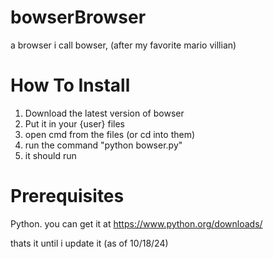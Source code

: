 # bowserBrowser
a browser i call bowser, (after my favorite mario villian)


# How To Install

1. Download the latest version of bowser
2. Put it in your {user} files
3. open cmd from the files (or cd into them)
4. run the command "python bowser.py"
5. it should run

# Prerequisites

Python. you can get it at https://www.python.org/downloads/

thats it until i update it (as of 10/18/24)
